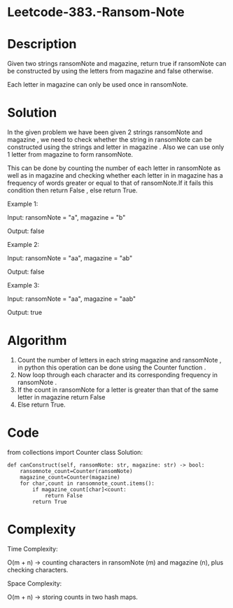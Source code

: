 # Leetcode-383.-Ransom-Note
# Description
Given two strings ransomNote and magazine, return true if ransomNote can be constructed by using the letters from magazine and false otherwise.

Each letter in magazine can only be used once in ransomNote.
# Solution
In the given problem we have been given 2 strings ransomNote and magazine , we need to check whether the string in ransomNote can be constructed using the strings and letter in magazine . Also we can use only 1 letter from magazine to form ransomNote.

This can be done by counting the number of each letter in ransomNote as well as in magazine and checking whether each letter in in magazine has a frequency of words greater or equal to that of ransomNote.If it fails this condition then return False , else return True.

Example 1:

Input: ransomNote = "a", magazine = "b"

Output: false

Example 2:

Input: ransomNote = "aa", magazine = "ab"

Output: false

Example 3:

Input: ransomNote = "aa", magazine = "aab"

Output: true
# Algorithm
1. Count the number of letters in each string magazine and ransomNote , in python this operation can be done using the Counter function .
2. Now loop through each character and its corresponding frequency in ransomNote .
3. If the count in ransomNote for a letter is greater than that of the same letter in magazine return False
4. Else return True.
# Code
from collections import Counter
class Solution:

    def canConstruct(self, ransomNote: str, magazine: str) -> bool:
        ransomnote_count=Counter(ransomNote)
        magazine_count=Counter(magazine)
        for char,count in ransomnote_count.items():
            if magazine_count[char]<count:
                return False
            return True
# Complexity

Time Complexity: 

O(m + n) → counting characters in ransomNote (m) and magazine (n), plus checking characters.

Space Complexity: 

O(m + n) → storing counts in two hash maps.
